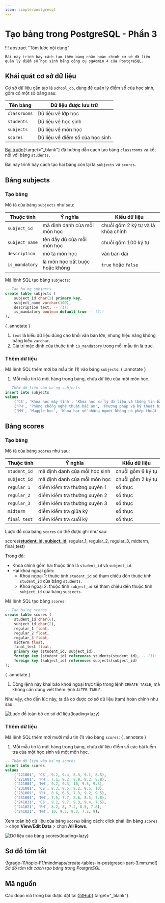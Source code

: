 ```yaml
---
icon: simple/postgresql
---
```


# Tạo bảng trong PostgreSQL - Phần 3

!!! abstract "Tóm lược nội dung"
    
    Bài này trình bày cách tạo thêm bảng nhằm hoàn chỉnh cơ sở dữ liệu quản lý điểm số học sinh bằng công cụ pgAdmin 4 của PostgreSQL.

## Khái quát cơ sở dữ liệu

Cơ sở dữ liệu cần tạo là `school_db`, dùng để quản lý điểm số của học sinh, gồm có một số bảng sau:

| Tên bảng | Dữ liệu được lưu trữ |
| --- | --- |
| `classrooms` | Dữ liệu về lớp học |
| `students` | Dữ liệu về học sinh |
| `subjects` | Dữ liệu về môn học |
| `scores` | Dữ liệu về điểm số của học sinh |

[Bài trước](./create-tables-in-postgresql-part-2.md){:target="_blank"} đã hướng dẫn cách tạo bảng `classrooms` và kết nối với bảng `students`.

Bài này trình bày cách tạo hai bảng còn lại là `subjects` và `scores`.

## Bảng subjects

### Tạo bảng

Mô tả của bảng `subjects` như sau:

| Thuộc tính | Ý nghĩa | Kiểu dữ liệu |
| --- | --- | --- |
| `subject_id` | mã định danh của mỗi môn học | chuỗi gồm 2 ký tự và là khóa chính |
| `subject_name` | tên đầy đủ của mỗi môn học | chuỗi gồm 100 ký tự |
| `description` | mô tả môn học | văn bản dài |
| `is_mandatory` | là môn học bắt buộc hoặc không | `true` hoặc `false` |

Mã lệnh SQL tạo bảng `subjects`:

```sql linenums="57"
-- Tạo bảng subjects
create table subjects (
    subject_id char(2) primary key,
    subject_name varchar(100),
    description text, -- (1)!
    is_mandatory boolean default true -- (2)!
);
```
{ .annotate }

1.	`text` là kiểu dữ liệu dùng cho khối văn bản lớn, nhưng hiệu năng không bằng kiểu `varchar`.
2.	Giá trị mặc định của thuộc tính `is_mandatory` trong mỗi mẫu tin là true.

### Thêm dữ liệu

Mã lệnh SQL thêm mới ba mẫu tin (1) vào bảng `subjects`:
{ .annotate }

1.	Mỗi mẫu tin là một hàng trong bảng, chứa dữ liệu của một môn học.

```sql linenums="65"
-- Thêm dữ liệu vào bảng subjects
insert into subjects
values
	('CS', 'Khoa học máy tính', 'Khoa học xử lý dữ liệu và thông tin bằng máy tính', true),
	('PH', 'Phòng chống nghệ thuật hắc ám', 'Phương pháp và kỹ thuật hiệu quả chống lại nghệ thuật và các sinh vật hắc ám', true),
	('MH', 'Muggle học', 'Khoa học về những người không có phép thuật', false);
```

## Bảng scores

### Tạo bảng

Mô tả của bảng `scores` như sau:

| Thuộc tính | Ý nghĩa | Kiểu dữ liệu |
| --- | --- | --- |
| `student_id` | mã định danh của mỗi học sinh | chuỗi gồm 6 ký tự |
| `subject_id` | mã định danh của mỗi môn học | chuỗi gồm 2 ký tự |
| `regular_1` | điểm kiểm tra thường xuyên 1 | số thực |
| `regular_2` | điểm kiểm tra thường xuyên 2 | số thực |
| `regular_3` | điểm kiểm tra thường xuyên 3 | số thực |
| `midterm` | điểm kiểm tra giữa kỳ | số thực |
| `final_test` | điểm kiểm tra cuối kỳ | số thực |

Lược đồ của bảng `scores` có thể được ghi như sau:

scores(<ins>**student_id, subject_id**</ins>, regular_1, regular_2, regular_3, midterm, final_test)

Trong đó:

- Khoá chính gồm hai thuộc tính là `student_id` và `subject_id`.
- Hai khoá ngoại gồm:
	- Khoá ngoại 1: thuộc tính `student_id` sẽ tham chiếu đến thuộc tính `student_id` của bảng `students`.
	- Khoá ngoại 2: thuộc tính `subject_id` sẽ tham chiếu đến thuộc tính `subject_id` của bảng `subjects`.

Mã lệnh SQL tạo bảng `scores`:

```sql linenums="72"
-- Tạo bảng scores
create table scores (
	student_id char(6),
	subject_id char(2),
	regular_1 float,
	regular_2 float,
	regular_3 float,
	midterm float,
	final_test float,
	primary key (student_id, subject_id),
	foreign key (student_id) references students(student_id), -- (1)!
	foreign key (subject_id) references subjects(subject_id)
);
```
{ .annotate }

1.	Dòng lệnh này khai báo khoá ngoại trực tiếp trong lệnh `CREATE TABLE`, mà không cần dùng viết thêm lệnh `ALTER TABLE`.

Như vậy, cho đến lúc này, ta đã có được cơ sở dữ liệu (tạm) hoàn chỉnh như sau:

![Lược đồ toàn bộ cơ sở dữ liệu](https://api.onedrive.com/v1.0/shares/s!ApQ3j6n6-2wNrt9uhcYkGep8Sb-DTQ/root/content){loading=lazy}

### Thêm dữ liệu

Mã lệnh SQL thêm mới mười mẫu tin (1) vào bảng `scores`:
{ .annotate }

1.	Mỗi mẫu tin là một hàng trong bảng, chứa dữ liệu điểm số các bài kiểm tra của một học sinh và một môn học.

```sql linenums="86"
-- Thêm dữ liệu vào bảng scores
insert into scores
values
    ('221001', 'CS', 9.2, 9.4, 8.3, 9.1, 8.5),
    ('221001', 'PH', 7.1, 9.2, 8.8, 8.2, 8.8),
    ('221001', 'MH', 9.2, 9.3, 10, 9.5, 9.3),
    ('231001', 'CS', 8.3, 8.5, 9.2, 8.5, 10),
    ('231001', 'PH', 8.6, 6.5, 7.3, 9.2, 9.5),
    ('231001', 'MH', 7.5, 7.7, 8.6, 8.5, 7.8),
    ('241021', 'CS', 9.2, 9.7, 9.3, 9.4, 7.5),
    ('241021', 'PH', 8.2, 8, 7.2, 8.5, 7.8),
    ('241021', 'MH', 10, 9.5, 9.3, 7.2, 9);
```

Xem toàn bộ dữ liệu của bảng `scores` bằng cách: click phải lên bảng `scores` > chọn **View/Edit Data** > chọn **All Rows**.

![Dữ liệu của bảng scores](https://api.onedrive.com/v1.0/shares/s!ApQ3j6n6-2wNrt91d0img754XXvvxg/root/content){loading=lazy}

## Sơ đồ tóm tắt

{!grade-11/topic-F1/mindmaps/create-tables-in-postgresql-part-3.mm.md!}
*Sơ đồ tóm tắt cách tạo bảng trong PostgreSQL*

## Mã nguồn

Các đoạn mã trong bài được đặt tại [GitHub](https://github.com/vtchitruong/gdpt-2018/blob/main/grade-11/topic-f1/school_db_create_3.sql){:target="_blank"}.
